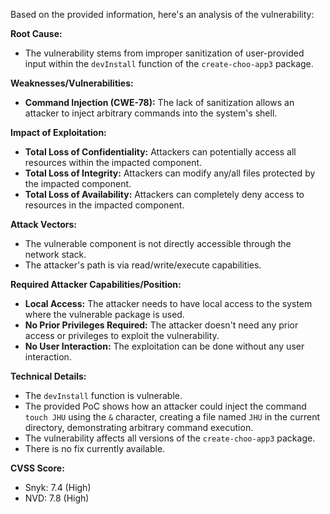 Based on the provided information, here's an analysis of the vulnerability:

**Root Cause:**
- The vulnerability stems from improper sanitization of user-provided input within the `devInstall` function of the `create-choo-app3` package.

**Weaknesses/Vulnerabilities:**
- **Command Injection (CWE-78):** The lack of sanitization allows an attacker to inject arbitrary commands into the system's shell.

**Impact of Exploitation:**
- **Total Loss of Confidentiality:** Attackers can potentially access all resources within the impacted component.
- **Total Loss of Integrity:** Attackers can modify any/all files protected by the impacted component.
- **Total Loss of Availability:** Attackers can completely deny access to resources in the impacted component.

**Attack Vectors:**
- The vulnerable component is not directly accessible through the network stack.
- The attacker's path is via read/write/execute capabilities.

**Required Attacker Capabilities/Position:**
- **Local Access:** The attacker needs to have local access to the system where the vulnerable package is used.
- **No Prior Privileges Required:**  The attacker doesn't need any prior access or privileges to exploit the vulnerability.
- **No User Interaction:** The exploitation can be done without any user interaction.

**Technical Details:**
- The `devInstall` function is vulnerable.
- The provided PoC shows how an attacker could inject the command `touch JHU` using the `&` character, creating a file named `JHU` in the current directory, demonstrating arbitrary command execution.
- The vulnerability affects all versions of the `create-choo-app3` package.
- There is no fix currently available.

**CVSS Score:**
- Snyk: 7.4 (High)
- NVD: 7.8 (High)